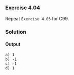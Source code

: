 ### Exercise 4.04
Repeat `Exercise 4.03` for C99.
### Solution
#### Output
```
a) 1
b) -1
c) -1
d) 1
```
